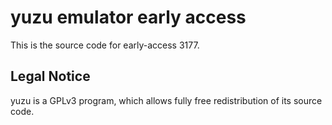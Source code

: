 yuzu emulator early access
=============

This is the source code for early-access 3177.

## Legal Notice

yuzu is a GPLv3 program, which allows fully free redistribution of its source code.